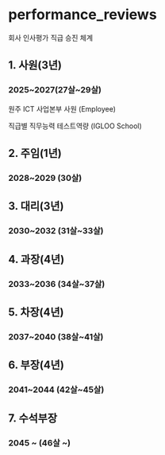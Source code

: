 # performance_reviews
회사 인사평가 직급 승진 체계

## 1. 사원(3년)
### 2025~2027(27살~29살)

원주 ICT 사업본부 사원 (Employee)    

직급별 직무능력 테스트역량 (IGLOO School)

## 2. 주임(1년)
### 2028~2029 (30살)

## 3. 대리(3년)
### 2030~2032 (31살~33살)

## 4. 과장(4년)
### 2033~2036 (34살~37살)

## 5. 차장(4년)
### 2037~2040 (38살~41살)

## 6. 부장(4년)     
### 2041~2044 (42살~45살)

## 7. 수석부장
### 2045 ~ (46살 ~)

